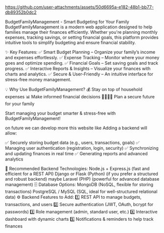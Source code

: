 https://github.com/user-attachments/assets/50d6695a-e182-48b1-bb77-db89352b0dc2


BudgetFamilyManagement - Smart Budgeting for Your Family
BudgetFamilyManagement is a modern web application designed to help families manage their finances efficiently. Whether you're planning monthly expenses, tracking savings, or setting financial goals, this platform provides intuitive tools to simplify budgeting and ensure financial stability.

✨ Key Features:
✅ Smart Budget Planning – Organize your family’s income and expenses effortlessly.
✅ Expense Tracking – Monitor where your money goes and optimize spending.
✅ Financial Goals – Set saving goals and track progress.
✅ Interactive Reports & Insights – Visualize your finances with charts and analytics.
✅ Secure & User-Friendly – An intuitive interface for stress-free money management.

💡 Why Use BudgetFamilyManagement?
💰 Stay on top of household expenses
📊 Make informed financial decisions
👨‍👩‍👧‍👦 Plan a secure future for your family

Start managing your budget smarter & stress-free with BudgetFamilyManagement! 

on future we can develop more this website like Adding a backend will allow:

✅ Securely storing budget data (e.g., users, transactions, goals)
✅ Managing user authentication (registration, login, security)
✅ Synchronizing and updating finances in real time
✅ Generating reports and advanced analytics

🔧 Recommended Backend Technologies:
Node.js + Express.js (fast and efficient for a REST API)
Django or Flask (Python) (if you prefer a structured and robust backend) maybe
Laravel (PHP) (powerful for advanced database management)
🗄️ Database Options:
MongoDB (NoSQL, flexible for storing transactions)
PostgreSQL / MySQL (SQL, ideal for well-structured relational data)
⚙️ Backend Features to Add:
1️⃣ REST API to manage budgets, transactions, and users
2️⃣ Secure authentication (JWT, OAuth, bcrypt for passwords)
3️⃣ Role management (admin, standard user, etc.)
4️⃣ Interactive dashboard with dynamic charts
5️⃣ Notifications & reminders to help track finances




